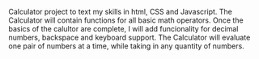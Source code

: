 Calculator project to text my skills in html, CSS and Javascript.
The Calculator will contain functions for all basic math operators.
Once the basics of the calultor are complete, I will add funcionality for 
decimal numbers, backspace and keyboard support.
The Calculator will evaluate one pair of numbers at a time, while taking 
in any quantity of numbers.
